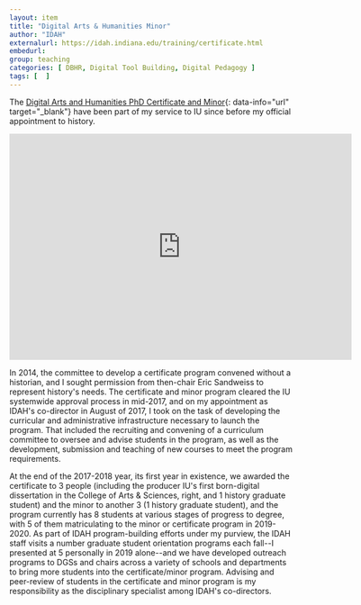 ```yaml
---
layout: item
title: "Digital Arts & Humanities Minor"
author: "IDAH"
externalurl: https://idah.indiana.edu/training/certificate.html
embedurl: 
group: teaching
categories: [ DBHR, Digital Tool Building, Digital Pedagogy ]
tags: [  ]
---
```


The [Digital Arts and Humanities PhD Certificate and Minor](https://idah.indiana.edu/training/certificate.html){: data-info="url" target="_blank"} have been part of my service to IU since before my official appointment to history.

<iframe allow="autoplay *; fullscreen *; encrypted-media *" allowfullscreen="allowfullscreen" frameborder="0" height="402" id="kaltura_player" mozallowfullscreen="mozallowfullscreen" sandbox="allow-downloads allow-forms allow-same-origin allow-scripts allow-top-navigation allow-pointer-lock allow-popups allow-modals allow-orientation-lock allow-popups-to-escape-sandbox allow-presentation allow-top-navigation-by-user-activation" src="https://cdnapisec.kaltura.com/p/1751071/sp/175107100/embedIframeJs/uiconf_id/26683571/partner_id/1751071?iframeembed=true&amp;playerId=kaltura_player&amp;entry_id=1_0un9t6j0&amp;flashvars[streamerType]=auto&amp;flashvars[localizationCode]=en&amp;flashvars[leadWithHTML5]=true&amp;flashvars[sideBarContainer.plugin]=true&amp;flashvars[sideBarContainer.position]=left&amp;flashvars[sideBarContainer.clickToClose]=true&amp;flashvars[chapters.plugin]=true&amp;flashvars[chapters.layout]=vertical&amp;flashvars[chapters.thumbnailRotator]=false&amp;flashvars[streamSelector.plugin]=true&amp;flashvars[EmbedPlayer.SpinnerTarget]=videoHolder&amp;flashvars[dualScreen.plugin]=true&amp;flashvars[Kaltura.addCrossoriginToIframe]=true&amp;&amp;wid=1_jtn44ef4" title="DAH Certificate and Minor Intro" webkitallowfullscreen="webkitallowfullscreen" width="608"></iframe>

In 2014, the committee to develop a certificate program convened without a historian, and I sought permission from then-chair Eric Sandweiss to represent history's needs. The certificate and minor program cleared the IU systemwide approval process in mid-2017, and on my appointment as IDAH's co-director in August of 2017, I took on the task of developing the curricular and administrative infrastructure necessary to launch the program. That included the recruiting and convening of a curriculum committee to oversee and advise students in the program, as well as the development, submission and teaching of new courses to meet the program requirements.

At the end of the 2017-2018 year, its first year in existence, we awarded the certificate to 3 people (including the producer IU's first born-digital dissertation in the College of Arts & Sciences, right, and 1 history graduate student) and the minor to another 3 (1 history graduate student), and the program currently has 8 students at various stages of progress to degree, with 5 of them matriculating to the minor or certificate program in 2019-2020. As part of IDAH program-building efforts under my purview, the IDAH staff visits a number graduate student orientation programs each fall--I presented at 5 personally in 2019 alone--and we have developed outreach programs to DGSs and chairs across a variety of schools and departments to bring more students into the certificate/minor program. Advising and peer-review of students in the certificate and minor program is my responsibility as the disciplinary specialist among IDAH's co-directors.

